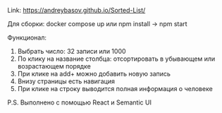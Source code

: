 Link: https://andreybasov.github.io/Sorted-List/

Для сборки: docker compose up 
или npm install -> npm start

Функционал: 
1. Выбрать число: 32 записи или 1000
2. По клику на название столбца: отсортировать в убывающем или возрастающем порядке
3. При клике на add+ можно добавить новую запись
4. Внизу страницы есть навигация
5. При клике на строку выводится полная информация о человеке

P.S. Выполнено с помощью React и Semantic UI
